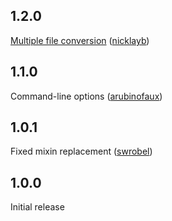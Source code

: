 ## 1.2.0

[Multiple file conversion](https://github.com/brauliobo/less2sass#multiple-file-conversion) ([nicklayb](https://github.com/nicklayb))

## 1.1.0

Command-line options ([arubinofaux](https://github.com/arubinofaux))

## 1.0.1

Fixed mixin replacement ([swrobel](https://github.com/swrobel))

## 1.0.0

Initial release
